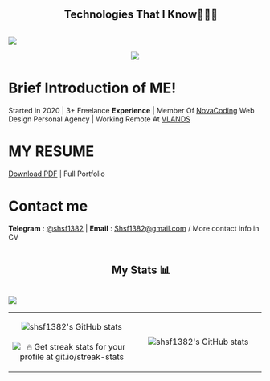 <!--h1 without bottom border-->
<div id="user-content-toc">
  <ul align="center">
    <summary><h2 style="display: inline-block">Technologies That I Know👨🏻‍💻</h2></summary>
  </ul>
</div>
<img src="https://user-images.githubusercontent.com/73097560/115834477-dbab4500-a447-11eb-908a-139a6edaec5c.gif">

<!--tech stack icons-->
<p align="center">
  <a href="https://skillicons.dev">
    <img src="https://skillicons.dev/icons?i=html,css,bootstrap,materialui,tailwind,sass,less,js,ts,vue,react,angular,nextjs,nuxt,threejs,nodejs,express,py,flask,lua,md,figma,discord,vscode,atom,notion,postman,neovim,vite,rollupjs,webpack,yarn,pnpm,npm,bun,git,github,linux,windows,debian,powershell,bash&perline=14" />
  </a>
</p>

# Brief Introduction of ME!

Started in 2020 | 3+ Freelance **Experience** | Member Of [NovaCoding](https://github.com/NovaCodingInc) Web Design Personal Agency | Working Remote At [VLANDS](https://vlands.ir)

# MY RESUME

[Download PDF](/MyResume.pdf) | Full Portfolio

# Contact me

**Telegram** : [@shsf1382](https://t.me/shsf1382)
|
**Email** : [Shsf1382@gmail.com](mailto:shsf1382@gmail.com)
/ More contact info in CV

<!--h1 without bottom border-->
<div id="user-content-toc">
  <ul align="center">
    <summary><h2 style="display: inline-block">My Stats 📊</h2></summary>
  </ul>
</div>
<img src="https://user-images.githubusercontent.com/73097560/115834477-dbab4500-a447-11eb-908a-139a6edaec5c.gif">

<p align="center">
  <!--- stats (start) -->
<table align="center">
<tr border="none">
<td width="50%" align="center">
  
  ![shsf1382's GitHub stats](https://github-readme-stats-siavash-samadis-projects.vercel.app/api?username=shsf1382hAcKeR&theme=dracula&show_icons=true&count_private=true)
  <br></br>
   ![🔥 Get streak stats for your profile at git.io/streak-stats](https://github-readme-streak-stats.herokuapp.com/?user=shsf1382hAcKeR&theme=dracula&hide_border=false)
</td>

<td width="50%" align="center">
  
![shsf1382's GitHub stats](https://github-readme-stats-siavash-samadis-projects.vercel.app/api/top-langs/?username=shsf1382hAcKeR&theme=dracula&hide_border=false&no-bg=true&no-frame=true&langs_count=20)
  </td>
</tr>
</table>
<!--- stats (end) -->
</p>
